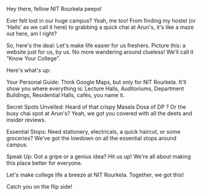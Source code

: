 Hey there, fellow NIT Rourkela peeps!

Ever felt lost in our huge campus? Yeah, me too! From finding my hostel (or ‘Halls’ as we call it here) to grabbing a quick chai at Arun's, it's like a maze out here, am I right?

So, here's the deal: Let's make life easier for us freshers. Picture this: a website just for us, by us. No more wandering around clueless! We'll call it “Know Your College”.

Here's what's up:

Your Personal Guide: Think Google Maps, but only for NIT Rourkela. It'll show you where everything is: Lecture Halls, Auditoriums, Department Buildings, Residential Halls, cafés, you name it.

Secret Spots Unveiled: Heard of that crispy Masala Dosa of DP ? Or the busy chai spot at Arun's? Yeah, we got you covered with all the deets and insider reviews.

Essential Stops: Need stationery, electricals, a quick haircut, or some groceries? We've got the lowdown on all the essential stops around campus.

Speak Up: Got a gripe or a genius idea? Hit us up! We're all about making this place better for everyone.

Let's make college life a breeze at NIT Rourkela. Together, we got this!

Catch you on the flip side!

